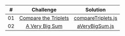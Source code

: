 |  #  |                                                      Challenge                                                      |                                  Solution                                  |
| :-: | :-----------------------------------------------------------------------------------------------------------------: | :------------------------------------------------------------------------: |
| 01  |    [Compare the Triplets](https://www.hackerrank.com/challenges/compare-the-triplets/problem?isFullScreen=true)     |       [compareTriplets.js](./algorithm_solitions/01-compareTriplets.js)    |
| 02  |    [A Very Big Sum](https://www.hackerrank.com/challenges/a-very-big-sum/problem?isFullScreen=true)                 |       [aVeryBigSum.js](./algorithm_solitions/02-aVeryBigSum.js)            |